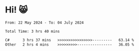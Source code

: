 # Hi! 😸

<!--START_SECTION:waka-->

```txt
From: 22 May 2024 - To: 04 July 2024

Total Time: 3 hrs 40 mins

C#      3 hrs 37 mins   >>>>>>>>>>>>>>>>---------   63.14 %
Other   2 hrs 4 mins    >>>>>>>>>----------------   36.05 %
```

<!--END_SECTION:waka-->